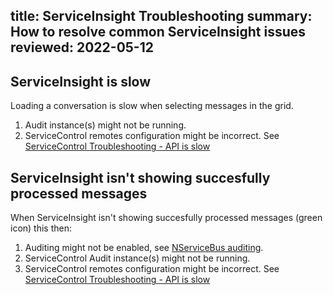 title: ServiceInsight Troubleshooting
summary: How to resolve common ServiceInsight issues
reviewed: 2022-05-12
---

## ServiceInsight is slow

Loading a conversation is slow when selecting messages in the grid.

1. Audit instance(s) might not be running.
2. ServiceControl remotes configuration might be incorrect. See [ServiceControl Troubleshooting - API is slow](/servicecontrol/troubleshooting.md#api-is-slow)

## ServiceInsight isn't showing succesfully processed messages

When ServiceInsight isn't showing succesfully processed messages (green icon) this then:

1. Auditing might not be enabled, see [NServiceBus auditing](/nservicebus/operations/auditing.md).
2. ServiceControl Audit instance(s) might not be running.
3. ServiceControl remotes configuration might be incorrect. See [ServiceControl Troubleshooting - API is slow](/servicecontrol/troubleshooting.md#api-is-slow)
